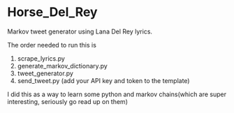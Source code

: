 # Horse_Del_Rey
Markov tweet generator using Lana Del Rey lyrics. 

The order needed to run this is 
1) scrape_lyrics.py
2) generate_markov_dictionary.py
3) tweet_generator.py
4) send_tweet.py (add your API key and token to the template)

I did this as a way to learn some python and markov chains(which are super interesting, seriously go read up on them)

